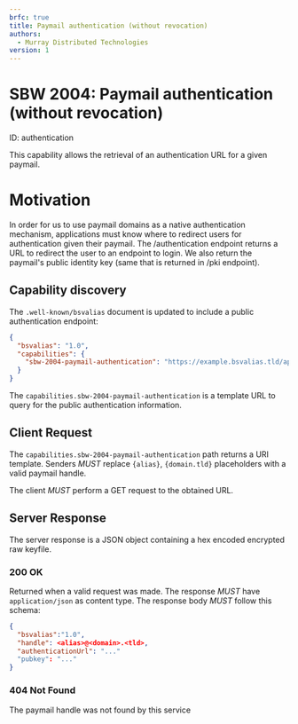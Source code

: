 ```yaml
---
brfc: true
title: Paymail authentication (without revocation)
authors:
  - Murray Distributed Technologies
version: 1
---
```

# SBW 2004: Paymail authentication (without revocation)

ID: authentication

This capability allows the retrieval of an authentication URL for a given paymail.

# Motivation
In order for us to use paymail domains as a native authentication mechanism, applications must know where to redirect users for authentication given their paymail. The /authentication endpoint returns a URL to redirect the user to an endpoint to login. We also return the paymail's public identity key (same that is returned in /pki endpoint).

## Capability discovery

The `.well-known/bsvalias` document is updated to include a public authentication endpoint:

```json
{
  "bsvalias": "1.0",
  "capabilities": {
    "sbw-2004-paymail-authentication": "https://example.bsvalias.tld/api/{alias}@{domain.tld}/authentication"
  }
}
```

The `capabilities.sbw-2004-paymail-authentication` is a template URL to query for the public authentication information.

## Client Request

The `capabilities.sbw-2004-paymail-authentication` path returns a URI template. Senders _MUST_ replace `{alias}`, `{domain.tld}` placeholders with a valid paymail handle.

The client _MUST_ perform a GET request to the obtained URL.

## Server Response

The server response is a JSON object containing a hex encoded encrypted raw keyfile.

### 200 OK

Returned when a valid request was made. The response _MUST_ have `application/json` as content type. The response body _MUST_ follow this schema:

```json
{
  "bsvalias":"1.0",
  "handle": <alias>@<domain>.<tld>,
  "authenticationUrl": "..."
  "pubkey": "..."
}
```
### 404 Not Found
The paymail handle was not found by this service
